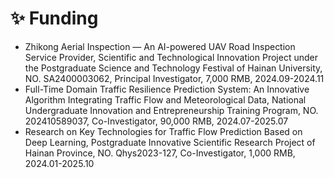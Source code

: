 # ✨ Funding

- Zhikong Aerial Inspection — An AI-powered UAV Road Inspection Service Provider, Scientific and Technological Innovation Project under the Postgraduate Science and Technology Festival of Hainan University, NO. SA2400003062, Principal Investigator, 7,000 RMB, 2024.09-2024.11
- Full-Time Domain Traffic Resilience Prediction System: An Innovative Algorithm Integrating Traffic Flow and Meteorological Data, National Undergraduate Innovation and Entrepreneurship Training Program, NO. 202410589037, Co-Investigator, 90,000 RMB, 2024.07-2025.07
- Research on Key Technologies for Traffic Flow Prediction Based on Deep Learning, Postgraduate Innovative Scientific Research Project of Hainan Province, NO. Qhys2023-127, Co-Investigator, 1,000 RMB, 2024.01-2025.10
